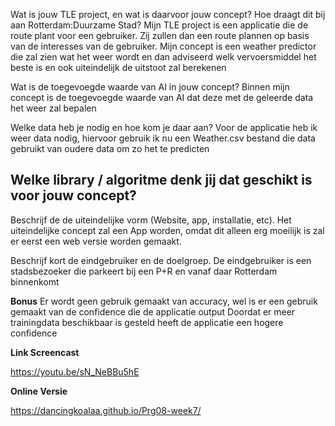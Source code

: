 Wat is jouw TLE project, en wat is daarvoor jouw concept? Hoe draagt dit bij aan Rotterdam:Duurzame Stad?
Mijn TLE project is een applicatie die de route plant voor een gebruiker. Zij zullen dan een route plannen op basis van de interesses van de gebruiker.
Mijn concept is een weather predictor die zal zien wat het weer wordt en dan adviseerd welk vervoersmiddel het beste is en ook uiteindelijk de uitstoot zal berekenen

Wat is de toegevoegde waarde van AI in jouw concept?
Binnen mijn concept is de toegevoegde waarde van AI dat deze met de geleerde data het weer zal bepalen

Welke data heb je nodig en hoe kom je daar aan?
Voor de applicatie heb ik weer data nodig, hiervoor gebruik ik nu een Weather.csv bestand die data gebruikt van oudere data om zo het te predicten

Welke library / algoritme denk jij dat geschikt is voor jouw concept?
-

Beschrijf de de uiteindelijke vorm (Website, app, installatie, etc).
Het uiteindelijke concept zal een App worden, omdat dit alleen erg moeilijk is zal er eerst een web versie worden gemaakt.

Beschrijf kort de eindgebruiker en de doelgroep.
De eindgebruiker is een stadsbezoeker die parkeert bij een P+R en vanaf daar Rotterdam binnenkomt

<b>Bonus</b>
Er wordt geen gebruik gemaakt van accuracy, wel is er een gebruik gemaakt van de confidence die de applicatie output
Doordat er meer trainingdata beschikbaar is gesteld heeft de applicatie een hogere confidence

<b>Link Screencast</b>

https://youtu.be/sN_NeBBu5hE

<b>Online Versie</b>

https://dancingkoalaa.github.io/Prg08-week7/